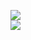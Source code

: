 [![](https://img.shields.io/badge/Made%20With-Github%20Spray-lightgrey.svg?style=for-the-badge&logo=github)](https://github.com/Annihil/github-spray#23818)  
[![](https://i.imgur.com/2DrTn0Z.gif)](https://github.com/Annihil/github-spray)